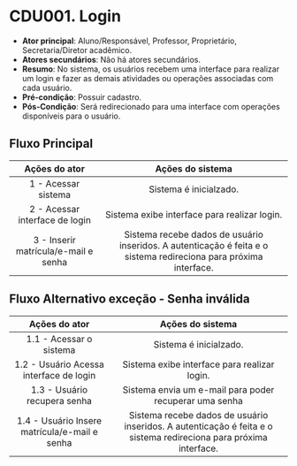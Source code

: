 # CDU001. Login

- **Ator principal**: Aluno/Responsável, Professor, Proprietário, Secretaria/Diretor acadêmico.
- **Atores secundários**: Não há atores secundários.	 
- **Resumo**: No sistema, os usuários recebem uma interface para realizar um login e fazer as demais atividades ou operações associadas com cada usuário.
- **Pré-condição**: Possuir cadastro.
- **Pós-Condição**: Será redirecionado para uma interface com operações disponíveis para o usuário.

## Fluxo Principal
| Ações do ator | Ações do sistema |
| :-----------------: | :-----------------: | 
| 1 -  Acessar sistema | Sistema é inicialzado.|  
| 2 -  Acessar interface de login | Sistema exibe interface para realizar login.|  
| 3 - Inserir matrícula/e-mail e senha | Sistema recebe dados de usuário inseridos. A autenticação é feita e o sistema redireciona para próxima interface.| 



## Fluxo Alternativo exceção - Senha inválida
| Ações do ator | Ações do sistema |
| :-----------------: |:-----------------: | 
| 1.1 - Acessar o sistema | Sistema é inicialzado.|  
| 1.2 - Usuário Acessa interface de login | Sistema exibe interface para realizar login. |
| 1.3 - Usuário recupera senha | Sistema envia um e-mail para poder recuperar uma senha |
| 1.4 - Usuário Insere matrícula/e-mail e senha | Sistema recebe dados de usuário inseridos. A autenticação é feita e o sistema redireciona para próxima interface. |

